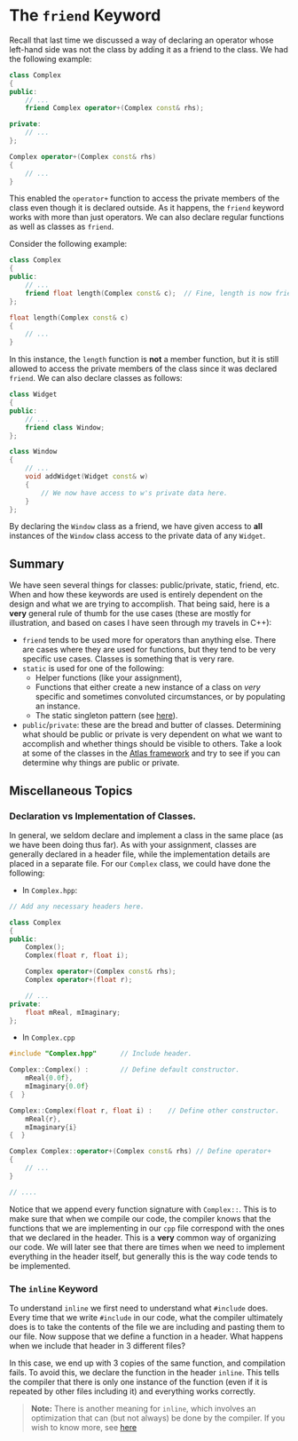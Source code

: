 # The `friend` Keyword
Recall that last time we discussed a way of declaring an operator whose
left-hand side was not the class by adding it as a friend to the class. We had
the following example:

```c++
class Complex
{
public:
    // ...
    friend Complex operator+(Complex const& rhs);

private:
    // ...
};

Complex operator+(Complex const& rhs)
{
    // ...
}
```

This enabled the `operator+` function to access the private members of the class
even though it is declared outside. As it happens, the `friend` keyword works
with more than just operators. We can also declare regular functions as well as
classes as `friend`. 

Consider the following example:

```c++
class Complex
{
public:
    // ...
    friend float length(Complex const& c);  // Fine, length is now friend.
};

float length(Complex const& c)
{
    // ...
}
```

In this instance, the `length` function is **not** a member function, but it is
still allowed to access the private members of the class since it was declared
`friend`. We can also declare classes as follows:

```c++
class Widget
{
public:
    // ...
    friend class Window;
};

class Window
{
    // ...
    void addWidget(Widget const& w)
    {
        // We now have access to w's private data here.
    }
};
```

By declaring the `Window` class as a friend, we have given access to **all**
instances of the `Window` class access to the private data of any `Widget`.

## Summary ##
 We have seen several things for classes: public/private, static, friend, etc.
 When and how these keywords are used is entirely dependent on the design and
 what we are trying to accomplish. That being said, here is a **very** general
 rule of thumb for the use cases (these are mostly for illustration, and based
 on cases I have seen through my travels in C++):
 
* `friend` tends to be used more for operators than anything else. There are
  cases where they are used for functions, but they tend to be very specific
  use cases. Classes is something that is very rare.
* `static` is used for one of the following:
  * Helper functions (like your assignment),
  * Functions that either create a new instance of a class on *very* specific
    and sometimes convoluted circumstances, or by populating an instance.
  * The static singleton pattern (see
    [here](https://sourcemaking.com/design_patterns/singleton)).
* `public`/`private`: these are the bread and butter of classes. Determining
  what should be public or private is very dependent on what we want to
  accomplish and whether things should be visible to others. Take a look at some
  of the classes in the [Atlas framework](https://github.com/marovira/atlas) and
  try to see if you can determine why things are public or private.

## Miscellaneous Topics

### Declaration vs Implementation of Classes.
In general, we seldom declare and implement a class in the same place (as we
have been doing thus far). As with your assignment, classes are generally
declared in a header file, while the implementation details are placed in a
separate file. For our `Complex` class, we could have done the following:

* In `Complex.hpp`:

```c++
// Add any necessary headers here.

class Complex
{
public:
    Complex();
    Complex(float r, float i);

    Complex operator+(Complex const& rhs);
    Complex operator+(float r);

    // ...
private:
    float mReal, mImaginary;
};
```

* In `Complex.cpp`

```c++
#include "Complex.hpp"      // Include header.

Complex::Complex() :        // Define default constructor.
    mReal{0.0f},
    mImaginary{0.0f}
{  }

Complex::Complex(float r, float i) :    // Define other constructor.
    mReal{r},
    mImaginary{i}
{  }

Complex Complex::operator+(Complex const& rhs) // Define operator+
{
    // ...
}

// ....
```

Notice that we append every function signature with `Complex::`. This is to make
sure that when we compile our code, the compiler knows that the functions that
we are implementing in our `cpp` file correspond with the ones that we declared
in the header. This is a **very** common way of organizing our code. We will
later see that there are times when we need to implement everything in the
header itself, but generally this is the way code tends to be implemented.

### The `inline` Keyword
To understand `inline` we first need to understand what `#include` does. Every
time that we write `#include` in our code, what the compiler ultimately does is
to take the contents of the file we are including and pasting them to our file.
Now suppose that we define a function in a header. What happens when we include
that header in 3 different files? 

In this case, we end up with 3 copies of the same function, and compilation
fails. To avoid this, we declare the function in the header `inline`. This tells
the compiler that there is only one instance of the function (even if it is
repeated by other files including it) and everything works correctly. 

> **Note:**
> There is another meaning for `inline`, which involves an optimization that can
> (but not always) be done by the compiler. If you wish to know more, see
> [here](https://en.cppreference.com/w/cpp/language/inline)

